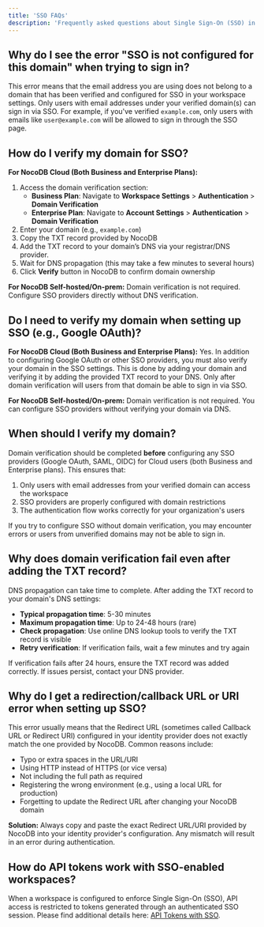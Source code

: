 ```yaml
---
title: 'SSO FAQs'
description: 'Frequently asked questions about Single Sign-On (SSO) in NocoDB.'
---
```


## Why do I see the error "SSO is not configured for this domain" when trying to sign in?

This error means that the email address you are using does not belong to a domain that has been verified and configured for SSO in your workspace settings. Only users with email addresses under your verified domain(s) can sign in via SSO. For example, if you've verified `example.com`, only users with emails like `user@example.com` will be allowed to sign in through the SSO page.

## How do I verify my domain for SSO?

**For NocoDB Cloud (Both Business and Enterprise Plans):**
1. Access the domain verification section: 
   - **Business Plan**: Navigate to **Workspace Settings** > **Authentication** > **Domain Verification**
   - **Enterprise Plan**: Navigate to **Account Settings** > **Authentication** > **Domain Verification**
2. Enter your domain (e.g., `example.com`)
3. Copy the TXT record provided by NocoDB
4. Add the TXT record to your domain’s DNS via your registrar/DNS provider.
5. Wait for DNS propagation (this may take a few minutes to several hours)
6. Click **Verify** button in NocoDB to confirm domain ownership

**For NocoDB Self-hosted/On-prem:** Domain verification is not required. Configure SSO providers directly without DNS verification.


## Do I need to verify my domain when setting up SSO (e.g., Google OAuth)?

**For NocoDB Cloud (Both Business and Enterprise Plans):** Yes. In addition to configuring Google OAuth or other SSO providers, you must also verify your domain in the SSO settings. This is done by adding your domain and verifying it by adding the provided TXT record to your DNS. Only after domain verification will users from that domain be able to sign in via SSO.

**For NocoDB Self-hosted/On-prem:** Domain verification is not required. You can configure SSO providers without verifying your domain via DNS. 

## When should I verify my domain?

Domain verification should be completed **before** configuring any SSO providers (Google OAuth, SAML, OIDC) for Cloud users (both Business and Enterprise plans). This ensures that:

1. Only users with email addresses from your verified domain can access the workspace
2. SSO providers are properly configured with domain restrictions
3. The authentication flow works correctly for your organization's users

If you try to configure SSO without domain verification, you may encounter errors or users from unverified domains may not be able to sign in.

## Why does domain verification fail even after adding the TXT record?

DNS propagation can take time to complete. After adding the TXT record to your domain's DNS settings:

- **Typical propagation time**: 5-30 minutes
- **Maximum propagation time**: Up to 24-48 hours (rare)
- **Check propagation**: Use online DNS lookup tools to verify the TXT record is visible
- **Retry verification**: If verification fails, wait a few minutes and try again

If verification fails after 24 hours, ensure the TXT record was added correctly. If issues persist, contact your DNS provider.

## Why do I get a redirection/callback URL or URI error when setting up SSO?

This error usually means that the Redirect URL (sometimes called Callback URL or Redirect URI) configured in your identity provider does not exactly match the one provided by NocoDB. Common reasons include:
- Typo or extra spaces in the URL/URI
- Using HTTP instead of HTTPS (or vice versa)
- Not including the full path as required
- Registering the wrong environment (e.g., using a local URL for production)
- Forgetting to update the Redirect URL after changing your NocoDB domain

**Solution:** Always copy and paste the exact Redirect URL/URI provided by NocoDB into your identity provider's configuration. Any mismatch will result in an error during authentication. 

## How do API tokens work with SSO-enabled workspaces?

When a workspace is configured to enforce Single Sign-On (SSO), API access is restricted to tokens generated through an authenticated SSO session. Please find additional details here: [API Tokens with SSO](/docs/product-docs/account-settings/api-tokens#api-token-access-with-sso-enabled-workspaces).

